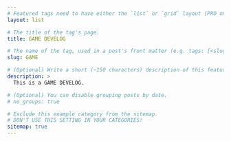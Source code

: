 ```yaml
---
# Featured tags need to have either the `list` or `grid` layout (PRO only).
layout: list

# The title of the tag's page.
title: GAME DEVELOG

# The name of the tag, used in a post's front matter (e.g. tags: [<slug>]).
slug: GAME

# (Optional) Write a short (~150 characters) description of this featured tag.
description: >
  This is a GAME DEVELOG.

# (Optional) You can disable grouping posts by date.
# no_groups: true

# Exclude this example category from the sitemap.
# DON'T USE THIS SETTING IN YOUR CATEGORIES!
sitemap: true
---
```


